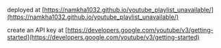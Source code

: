 deployed at [https://namkha1032.github.io/youtube_playlist_unavailable/](https://namkha1032.github.io/youtube_playlist_unavailable/)

create an API key at [https://developers.google.com/youtube/v3/getting-started](https://developers.google.com/youtube/v3/getting-started)
